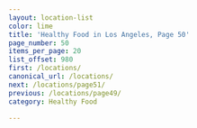 ```yaml
---
layout: location-list
color: lime
title: 'Healthy Food in Los Angeles, Page 50'
page_number: 50
items_per_page: 20
list_offset: 980
first: /locations/
canonical_url: /locations/
next: /locations/page51/
previous: /locations/page49/
category: Healthy Food

---
```

